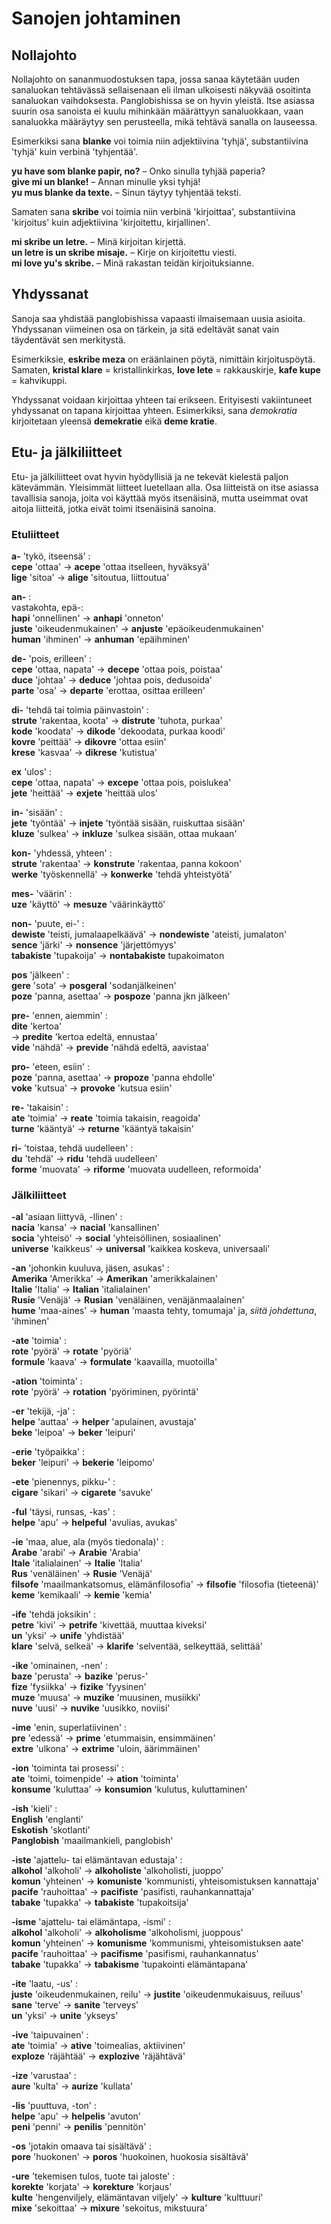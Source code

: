 # Sanojen johtaminen

## Nollajohto

Nollajohto on sananmuodostuksen tapa, jossa sanaa käytetään uuden sanaluokan tehtävässä sellaisenaan eli ilman ulkoisesti näkyvää osoitinta sanaluokan vaihdoksesta.
Panglobishissa se on hyvin yleistä.
Itse asiassa suurin osa sanoista ei kuulu mihinkään määrättyyn sanaluokkaan,
vaan sanaluokka määräytyy sen perusteella, mikä tehtävä sanalla on lauseessa.

Esimerkiksi sana **blanke** voi toimia niin adjektiivina 'tyhjä', substantiivina 'tyhjä' kuin verbinä 'tyhjentää'.

**yu have som blanke papir, no?**
– Onko sinulla tyhjää paperia?  
**give mi un blanke!**
– Annan minulle yksi tyhjä!  
**yu mus blanke da texte.**
– Sinun täytyy tyhjentää teksti.

Samaten sana **skribe** voi toimia niin verbinä 'kirjoittaa', substantiivina 'kirjoitus' kuin adjektiivina 'kirjoitettu, kirjallinen'.

**mi skribe un letre.**
– Minä kirjoitan kirjettä.  
**un letre is un skribe misaje.**
– Kirje on kirjoitettu viesti.  
**mi love yu's skribe.**
– Minä rakastan teidän kirjoituksianne.

## Yhdyssanat

Sanoja saa yhdistää panglobishissa vapaasti ilmaisemaan uusia asioita.
Yhdyssanan viimeinen osa on tärkein,
ja sitä edeltävät sanat vain täydentävät sen merkitystä.

Esimerkiksie, **eskribe meza** on eräänlainen pöytä, nimittäin kirjoituspöytä.
Samaten,
**kristal klare**
= kristallinkirkas,
**love lete**
= rakkauskirje,
**kafe kupe**
= kahvikuppi.

Yhdyssanat voidaan kirjoittaa yhteen tai erikseen.
Erityisesti vakiintuneet yhdyssanat on tapana kirjoittaa yhteen.
Esimerkiksi, sana _demokratia_ kirjoitetaan yleensä **demekratie** eikä **deme kratie**.


## Etu- ja jälkiliitteet

Etu- ja jälkiliitteet ovat hyvin hyödyllisiä ja ne tekevät kielestä paljon kätevämmän.
Yleisimmät liitteet luetellaan alla.
Osa liitteistä on itse asiassa tavallisia sanoja, joita voi käyttää myös itsenäisinä,
mutta useimmat ovat aitoja liitteitä, jotka eivät toimi itsenäisinä sanoina.

### Etuliitteet

**a-**
'tykö, itseensä' :  
**cepe**
'ottaa'
→ **acepe**
'ottaa itselleen, hyväksyä'  
**lige**
'sitoa'
→ **alige**
'sitoutua, liittoutua'

**an-** :  
vastakohta, epä-:  
**hapi**
'onnellinen'
→ **anhapi**
'onneton'  
**juste**
'oikeudenmukainen'
→ **anjuste**
'epäoikeudenmukainen'  
**human**
'ihminen'
→ **anhuman**
'epäihminen'

**de-**
'pois, erilleen' :  
**cepe**
'ottaa, napata'
→ **decepe**
'ottaa pois, poistaa'  
**duce**
'johtaa'
→ **deduce**
'johtaa pois, dedusoida'  
**parte**
'osa'
→ **departe**
'erottaa, osittaa erilleen'

**di-**
'tehdä tai toimia päinvastoin' :  
**strute**
'rakentaa, koota'
→ **distrute**
'tuhota, purkaa'  
**kode**
'koodata'
→ **dikode**
'dekoodata, purkaa koodi'  
**kovre**
'peittää'
→ **dikovre**
'ottaa esiin'  
**krese**
'kasvaa'
→ **dikrese**
'kutistua'

**ex**
'ulos' :  
**cepe**
'ottaa, napata'
→ **excepe**
'ottaa pois, poislukea'  
**jete**
'heittää'
→ **exjete**
'heittää ulos'

**in-**
'sisään' :  
**jete**
'työntää'
→ **injete**
'työntää sisään, ruiskuttaa sisään'  
**kluze**
'sulkea'
→ **inkluze**
'sulkea sisään, ottaa mukaan'


**kon-**
'yhdessä, yhteen' :  
**strute**
'rakentaa'
→ **konstrute**
'rakentaa, panna kokoon'  
**werke**
'työskennellä'
→ **konwerke**
'tehdä yhteistyötä'

**mes-**
'väärin' :  
**uze**
'käyttö'
→ **mesuze**
'väärinkäyttö'

**non-**
'puute, ei-' :  
**dewiste**
'teisti, jumalaapelkäävä'
→ **nondewiste**
'ateisti, jumalaton'  
**sence**
'järki'
→ **nonsence**
'järjettömyys'  
**tabakiste**
'tupakoija'
→ **nontabakiste**
tupakoimaton

**pos**
'jälkeen' :  
**gere**
'sota'
→ **posgeral**
'sodanjälkeinen'  
**poze**
'panna, asettaa'
→ **pospoze**
'panna jkn jälkeen'

**pre-**
'ennen, aiemmin' :  
**dite**
'kertoa'  
→ **predite**
'kertoa edeltä, ennustaa'  
**vide**
'nähdä'
→ **previde**
'nähdä edeltä, aavistaa'

**pro-**
'eteen, esiin' :  
**poze**
'panna, asettaa'
→ **propoze**
'panna ehdolle'  
**voke**
'kutsua'
→ **provoke**
'kutsua esiin'

**re-**
'takaisin' :  
**ate**
'toimia'
→ **reate**
'toimia takaisin, reagoida'  
**turne**
'kääntyä'
→ **returne**
'kääntyä takaisin'

**ri-**
'toistaa, tehdä uudelleen' :  
**du**
'tehdä'
→ **ridu**
'tehdä uudelleen'  
**forme**
'muovata'
→ **riforme**
'muovata uudelleen, reformoida'


### Jälkiliitteet

**-al**
'asiaan liittyvä, -llinen' :  
**nacia**
'kansa'
→ **nacial**
'kansallinen'  
**socia**
'yhteisö'
→ **social**
'yhteisöllinen, sosiaalinen'  
**universe**
'kaikkeus'
→ **universal**
'kaikkea koskeva, universaali'

**-an**
'johonkin kuuluva, jäsen, asukas' :  
**Amerika**
'Amerikka'
→ **Amerikan**
'amerikkalainen'  
**Italie**
'Italia'
→ **Italian**
'italialainen'  
**Rusie**
'Venäjä'
→ **Rusian**
'venäläinen, venäjänmaalainen'  
**hume**
'maa-aines'
→ **human**
'maasta tehty, tomumaja' ja, _siitä johdettuna_, 'ihminen'

**-ate**
'toimia' :  
**rote**
'pyörä'
→ **rotate**
'pyöriä'  
**formule**
'kaava'
→ **formulate**
'kaavailla, muotoilla'

**-ation**
'toiminta' :  
**rote**
'pyörä'
→ **rotation**
'pyöriminen, pyörintä'

**-er**
'tekijä, -ja' :  
**helpe**
'auttaa'
→ **helper**
'apulainen, avustaja'  
**beke**
'leipoa'
→ **beker**
'leipuri'

**-erie**
'työpaikka' :  
**beker**
'leipuri'
→ **bekerie**
'leipomo'

**-ete**
'pienennys, pikku-' :  
**cigare**
'sikari'
→ **cigarete**
'savuke'

**-ful**
'täysi, runsas, -kas' :  
**helpe**
'apu'
→ **helpeful**
'avulias, avukas'

**-ie**
'maa, alue, ala (myös tiedonala)' :  
**Arabe**
'arabi'
→ **Arabie**
'Arabia'  
**Itale**
'italialainen'
→ **Italie**
'Italia'  
**Rus**
'venäläinen'
→ **Rusie**
'Venäjä'  
**filsofe**
'maailmankatsomus, elämänfilosofia'
→ **filsofie**
'filosofia (tieteenä)'  
**keme**
'kemikaali'
→ **kemie**
'kemia'



**-ife**
'tehdä joksikin' :  
**petre**
'kivi'
→ **petrife**
'kivettää, muuttaa kiveksi'  
**un**
'yksi'
→ **unife**
'yhdistää'  
**klare**
'selvä, selkeä'
→ **klarife**
'selventää, selkeyttää, selittää'

**-ike**
'ominainen, -nen' :  
**baze**
'perusta'
→ **bazike**
'perus-'  
**fize**
'fysiikka'
→ **fizike**
'fyysinen'  
**muze**
'muusa'
→ **muzike**
'muusinen, musiikki'  
**nuve**
'uusi'
→ **nuvike**
'uusikko, noviisi'

**-ime**
'enin, superlatiivinen' :  
**pre**
'edessä'
→ **prime**
'etummaisin, ensimmäinen'  
**extre**
'ulkona'
→ **extrime**
'uloin, äärimmäinen'

**-ion**
'toiminta tai prosessi' :  
**ate**
'toimi, toimenpide'
→ **ation**
'toiminta'  
**konsume**
'kuluttaa'
→ **konsumion**
'kulutus, kuluttaminen'

**-ish**
'kieli' :  
**English**
'englanti'  
**Eskotish**
'skotlanti'  
**Panglobish**
'maailmankieli, panglobish'

**-iste**
'ajattelu- tai elämäntavan edustaja' :  
**alkohol**
'alkoholi'
→ **alkoholiste**
'alkoholisti, juoppo'  
**komun**
'yhteinen'
→ **komuniste**
'kommunisti, yhteisomistuksen kannattaja'  
**pacife**
'rauhoittaa'
→ **pacifiste**
'pasifisti, rauhankannattaja'  
**tabake**
'tupakka'
→ **tabakiste**
'tupakoitsija'

**-isme**
'ajattelu- tai elämäntapa, -ismi' :  
**alkohol**
'alkoholi'
→ **alkoholisme**
'alkoholismi, juoppous'  
**komun**
'yhteinen'
→ **komunisme**
'kommunismi, yhteisomistuksen aate'  
**pacife**
'rauhoittaa'
→ **pacifisme**
'pasifismi, rauhankannatus'  
**tabake**
'tupakka'
→ **tabakisme**
'tupakointi elämäntapana'

**-ite**
'laatu, -us' :  
**juste**
'oikeudenmukainen, reilu'
→ **justite**
'oikeudenmukaisuus, reiluus'  
**sane**
'terve'
→ **sanite**
'terveys'  
**un**
'yksi'
→ **unite**
'ykseys'

**-ive**
'taipuvainen' :  
**ate**
'toimia'
→ **ative**
'toimealias, aktiivinen'  
**exploze**
'räjähtää'
→ **explozive**
'räjähtävä'

**-ize**
'varustaa' :  
**aure**
'kulta'
→ **aurize**
'kullata'

**-lis**
'puuttuva, -ton' :  
**helpe**
'apu'
→ **helpelis**
'avuton'  
**peni**
'penni'
→ **penilis**
'pennitön'

**-os**
'jotakin omaava tai sisältävä' :  
**pore**
'huokonen'
→ **poros**
'huokoinen, huokosia sisältävä'

**-ure**
'tekemisen tulos, tuote tai jaloste' :  
**korekte**
'korjata'
→ **korekture**
'korjaus'  
**kulte**
'hengenviljely, elämäntavan viljely'
→ **kulture**
'kulttuuri'  
**mixe**
'sekoittaa'
→ **mixure**
'sekoitus, mikstuura'


